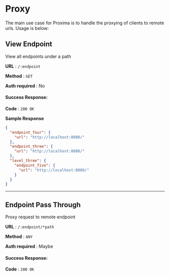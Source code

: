 # Proxy

The main use case for Proxima is to handle the proxying of clients to remote urls. Usage is below:

## View Endpoint
View all endpoints under a path

**URL** : `/:endpoint`

**Method** : `GET`

**Auth required** : No

#### Success Response:

**Code** : `200 OK`

**Sample Response**

```json
{
  "endpoint_four": {
    "url": "http://localhost:8080/"
  },
  "endpoint_three": {
    "url": "http://localhost:8080/"
  },
  "level_three": {
    "endpoint_five": {
      "url": "http://localhost:8080/"
    }
  }
}
```
---
## Endpoint Pass Through
Proxy request to remote endpoint

**URL** : `/:endpoint/*path`

**Method** : `ANY`

**Auth required** : Maybe

#### Success Response:

**Code** : `200 OK`
